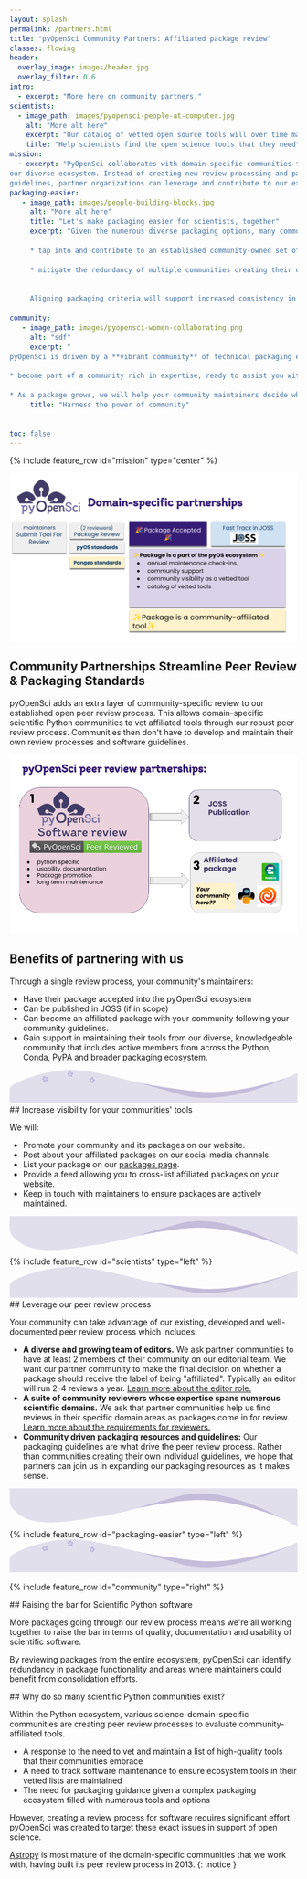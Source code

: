 ```yaml
---
layout: splash
permalink: /partners.html
title: "pyOpenSci Community Partners: Affiliated package review"
classes: flowing
header:
  overlay_image: images/header.jpg
  overlay_filter: 0.6
intro:
  - excerpt: "More here on community partners."
scientists:
  - image_path: images/pyopensci-people-at-computer.jpg
    alt: "More alt here"
    excerpt: "Our catalog of vetted open source tools will over time make it easier for scientists to find the trusted tools that they need to develop their open science workflows."
    title: "Help scientists find the open science tools that they need"
mission:
  - excerpt: "PyOpenSci collaborates with domain-specific communities to streamline
our diverse ecosystem. Instead of creating new review processing and packaging
guidelines, partner organizations can leverage and contribute to our existing review processes and guidelines."
packaging-easier:
   - image_path: images/people-building-blocks.jpg
     alt: "More alt here"
     title: "Let's make packaging easier for scientists, together"
     excerpt: "Given the numerous diverse packaging options, many communities are crafting their guidelines and review processes. Partnering with pyOpenSci enables your community to:

     * tap into and contribute to an established community-owned set of packaging standards.

     * mitigate the redundancy of multiple communities creating their own processes and standards.


     Aligning packaging criteria will support increased consistency in packaging approaches across the ecosystem. This consistency will  lower the barrier of entry for new potential contributors."

community:
   - image_path: images/pyopensci-women-collaborating.png
     alt: "sdf"
     excerpt: "
pyOpenSci is driven by a **vibrant community** of technical packaging experts, open science enthusiasts, and Pythonistas. When you partner with or join pyOpenSci, you:

* become part of a community rich in expertise, ready to assist you with your packaging challenges.

* As a package grows, we will help your community maintainers decide what to do if they need to step down from maintenance roles be it finding a new maintainer or gracefully archiving the package for safekeeping."
     title: "Harness the power of community"


toc: false
---
```


{% include feature_row id="mission" type="center" %}

<div class="feature__wrapper" markdown="1">
   <div class="feature__item--left">
      <div class="archive__item">
         <div class="archive__item-teaser">
            <img src="/images/peer-review/peer-review-partners-process.png" alt="Image showing 3 people working at 2 computers during a spring at pyCon USA 2023.">
         </div>
         <div class="archive__item-body">
            <h2 class="archive__item-title">Community Partnerships Streamline Peer Review & Packaging Standards</h2>
            <div class="archive__item-excerpt">
               <p>
                    pyOpenSci adds an extra layer of community-specific review to
                    our established open peer review process. This allows domain-specific scientific Python communities to vet  affiliated tools through our robust peer review process. Communities then don't have to develop and maintain their own review processes and software guidelines.
                </p>
            </div>
         </div>
      </div>

   </div>

<div class="feature__item--left">
    <div class="archive__item">
        <div class="archive__item-teaser">
            <img src="/images/peer-review/pyos-partnerships-peer-review.png" alt="Image showing 3 people working at 2 computers during a spring at pyCon USA 2023.">
         </div>
         <div class="archive__item-body">
            <h2 class="archive__item-title">Benefits of partnering with us</h2>
            <div class="archive__item-excerpt">
               Through a single review process, your community's maintainers:
                <ul>
                <li> Have their package accepted into the pyOpenSci ecosystem</li>
                <li> Can be published in JOSS (if in scope)</li>
                <li> Can become an affiliated package with your community following your community guidelines.</li>
                <li> Gain support in maintaining their tools from our diverse, knowledgeable community that includes active members from across the Python, Conda, PyPA and broader packaging ecosystem.</li>
                </ul>
            </div>
        </div>
    </div>
</div>
</div>

<div class="swoosh bottom">
<?xml version="1.0" encoding="utf-8"?><svg class="bottom" id="Layer_1" xmlns="http://www.w3.org/2000/svg" viewBox="0 0 181.01 20.87"><defs><style>.cls-1{fill:#bdb6d6;isolation:isolate;opacity:.9;}.cls-1,.cls-2,.cls-3{stroke-width:0px;}.cls-2{fill:#e2dfed;}.cls-3{fill:#b4abd8;}</style></defs><path class="cls-1" d="m14.63,18.48l159.96.86,6.39-16.84s-31.78,12.81-59.35,11.29C99.31,12.54,54.84,2.56,54.84,2.56c0,0-16.37-4.36-28.81,1.22-12.43,5.58-11.41,14.7-11.41,14.7Z"/><path class="cls-2" d="m.08,20.87h180.9s.02,0,.02-.02V2.87s.01-1.01,0-1c-1.21.62-43.48,22.38-73.41,13.71C77.24,6.77,53.28.2,39.59,0,21.45-.25.06,8.49.03,11.85c-.08,8.58.02,9.02.04,9.03,0,0,0,0,.01,0Z"/><g id="flower"><path class="cls-3" d="m21.85,4.82c-.06,0-.12-.04-.14-.1-.03-.08.02-.16.09-.18s.16.02.18.09c.02.06,0,.13-.05.16l.1.31c.11-.03.22-.03.32-.01.1-.17.13-.41.05-.64-.13-.38-.81-.5-.81-.5,0,0-.47.5-.35.88.08.23.24.4.43.48.07-.08.16-.14.26-.19l-.1-.31h0Z"/><path class="cls-3" d="m21.51,5.83h-.31c-.02.06-.07.1-.14.11-.08,0-.15-.06-.15-.14,0-.08.06-.15.14-.15.06,0,.12.04.14.1h.31c0-.11.04-.22.1-.32-.13-.15-.35-.25-.59-.25-.4,0-.72.62-.72.62,0,0,.33.61.73.6.24,0,.44-.1.58-.24-.02-.04-.04-.08-.06-.13-.02-.07-.03-.13-.04-.2Z"/><path class="cls-3" d="m21.96,6.77c.05.04.07.1.05.16-.02.08-.11.12-.18.1-.08-.02-.12-.11-.1-.18.02-.06.08-.1.14-.1l.09-.28c-.11-.04-.2-.11-.28-.2-.18.08-.33.26-.4.48-.12.38.36.88.36.88,0,0,.68-.13.8-.51.07-.22.05-.44-.05-.61-.12.03-.24.03-.35,0l-.09.28Z"/><path class="cls-3" d="m22.85,6.17l.24.17s.12-.04.17,0c.07.05.08.14.03.2-.05.07-.14.08-.2.03-.05-.04-.07-.1-.05-.16l-.23-.17c-.07.09-.17.17-.28.22.03.19.14.38.33.51.33.23.95-.07.95-.07,0,0,.09-.68-.24-.92-.19-.14-.41-.18-.61-.14,0,.12-.04.23-.1.33h0Z"/><path class="cls-3" d="m22.82,4.57c-.2.14-.31.35-.32.55.1.04.19.11.27.19l.25-.19c-.02-.06,0-.13.05-.16.06-.05.16-.03.2.03.05.06.03.16-.03.2-.05.04-.12.04-.17,0l-.25.18c.04.05.07.11.09.18.02.05.03.09.03.14.19.04.42-.01.61-.15.32-.24.22-.92.22-.92,0,0-.62-.29-.95-.05h0Z"/><path class="cls-3" d="m22.09,5.38c.23-.08.48.05.55.28s-.05.48-.28.56-.48-.05-.56-.28.05-.48.28-.56m-.04-.12c-.29.1-.45.42-.35.71s.42.45.71.35.45-.42.35-.71-.42-.45-.71-.35Z"/><path class="cls-3" d="m38.14,1.73c-.06-.02-.1-.07-.1-.14,0-.08.07-.15.15-.15s.15.07.15.15c0,.07-.04.12-.1.14v.32c.11,0,.22.04.31.09.15-.13.25-.35.25-.59,0-.4-.61-.73-.61-.73,0,0-.61.33-.61.73,0,.24.1.46.25.59.09-.05.2-.09.31-.09v-.32h0Z"/><path class="cls-3" d="m37.49,2.58l-.3-.1s-.1.07-.16.05c-.08-.03-.12-.11-.09-.18.03-.08.11-.12.18-.09.06.02.1.08.1.14l.3.1c.04-.1.11-.19.19-.26-.08-.19-.25-.35-.48-.42-.38-.12-.88.35-.88.35,0,0,.12.68.51.8.22.07.45.05.62-.05,0-.05-.01-.09-.01-.14,0-.07.01-.13.03-.2Z"/><path class="cls-3" d="m37.62,3.61s.04.12,0,.17c-.05.07-.14.08-.2.03-.07-.05-.08-.14-.03-.2.04-.05.1-.07.16-.05l.17-.23c-.09-.08-.16-.17-.2-.28-.19.02-.39.14-.53.33-.24.33.06.95.06.95,0,0,.68.09.92-.23.13-.19.18-.4.15-.59-.12-.01-.24-.05-.33-.12l-.17.23Z"/><path class="cls-3" d="m38.65,3.32l.17.23c.06-.02.12,0,.16.05.05.07.03.16-.03.2-.07.05-.16.03-.2-.03-.04-.05-.04-.12,0-.17l-.17-.23c-.1.06-.21.1-.33.12-.03.19.02.41.15.59.24.33.92.23.92.23,0,0,.3-.62.06-.95-.14-.19-.33-.3-.53-.33-.04.11-.11.21-.2.28h0Z"/><path class="cls-3" d="m39.14,1.81c-.23.07-.41.24-.48.42.08.07.15.16.19.26l.3-.1c0-.06.04-.12.1-.14.08-.03.16.02.18.09.03.08-.02.16-.09.18-.06.02-.13,0-.16-.05l-.3.1c.02.06.03.13.03.2,0,.05,0,.1-.01.14.17.1.4.12.62.05.38-.12.51-.8.51-.8,0,0-.5-.48-.88-.35h0Z"/><path class="cls-3" d="m38.19,2.34c.24,0,.44.2.44.44s-.2.44-.44.44-.44-.2-.44-.44.2-.44.44-.44m0-.12c-.31,0-.56.25-.56.56s.25.56.56.56.56-.25.56-.56-.25-.56-.56-.56Z"/><path class="cls-3" d="m51.99,5.48c-.05-.03-.08-.1-.06-.16.02-.08.1-.12.18-.1s.12.1.1.18c-.02.06-.07.1-.14.11l-.09.31c.11.04.2.1.27.17.18-.08.34-.26.41-.5.11-.39-.38-.87-.38-.87,0,0-.68.14-.79.53-.07.23-.03.47.08.64.1-.02.21-.03.32,0l.09-.31h0Z"/><path class="cls-3" d="m51.13,6.11l-.26-.17s-.12.04-.17,0c-.07-.05-.08-.14-.04-.2.05-.07.14-.08.2-.04.05.04.08.1.06.16l.26.17c.07-.09.16-.15.26-.2-.02-.2-.15-.4-.35-.54-.33-.23-.95.09-.95.09,0,0-.07.69.26.91.19.13.42.17.61.13,0-.05.01-.09.03-.14.02-.07.05-.13.08-.18Z"/><path class="cls-3" d="m50.97,7.14c.02.06,0,.13-.05.16-.06.05-.16.04-.2-.03-.05-.06-.04-.16.03-.21.05-.04.12-.04.17,0l.23-.18c-.06-.1-.1-.21-.12-.33-.19-.03-.41.02-.6.17-.32.25-.2.93-.2.93,0,0,.63.28.95.03.18-.14.29-.34.31-.53-.11-.04-.21-.12-.29-.2l-.23.18Z"/><path class="cls-3" d="m52.04,7.15l.1.27c.06,0,.12.03.14.1.03.08-.01.16-.09.19-.08.03-.16-.01-.19-.09-.02-.06,0-.13.05-.16l-.1-.27c-.11.03-.23.04-.35.02-.08.17-.1.39-.02.61.14.38.82.48.82.48,0,0,.46-.51.33-.89-.08-.22-.24-.39-.42-.46-.07.09-.17.17-.27.21h0Z"/><path class="cls-3" d="m52.93,5.83c-.24,0-.46.11-.58.27.06.09.1.2.11.31h.31c.02-.07.07-.11.14-.11.08,0,.15.06.15.14,0,.08-.06.15-.14.15-.06,0-.12-.04-.14-.1h-.31c0,.07,0,.14-.03.21-.01.05-.03.09-.05.13.14.14.35.23.58.22.4-.01.71-.63.71-.63,0,0-.35-.6-.75-.58h0Z"/><path class="cls-3" d="m51.87,6.08c.23.07.37.31.3.54s-.31.37-.54.3-.37-.31-.3-.54.31-.37.54-.3m.03-.12c-.3-.09-.61.08-.69.38s.09.61.38.69.61-.08.69-.38-.08-.61-.38-.69Z"/></g></svg>
</div>
<div class="pyos-section purple">
<div class="content" markdown="1">
## Increase visibility for your communities' tools

We will:

- Promote your community and its packages on our website.
- Post about your affiliated packages on our social media channels.
- List your package on our [packages page](https://www.pyopensci.org/python-packages.html).
- Provide a feed allowing you to cross-list affiliated packages on your website.
- Keep in touch with maintainers to ensure packages are actively maintained.
</div>
</div>
<div><?xml version="1.0" encoding="utf-8"?>
<svg viewBox="-0.042 0.1 180.142 24.439" xmlns="http://www.w3.org/2000/svg">
  <g transform="matrix(1, 0, 0, 1, -18.298843383789062, -77.97396087646484)">
    <path style="opacity: 0.9; fill: rgb(189, 182, 214);" d="M 31.874 78.826 L 191.94 77.978 L 192.165 98.254 C 192.165 98.254 160.131 84.016 132.538 85.529 C 110.196 86.754 77.759 95.255 77.759 95.255 C 77.759 95.255 55.729 98.884 43.288 93.365 C 30.846 87.847 31.874 78.826 31.874 78.826 Z"/>
    <path style="fill: rgb(226, 223, 237);" d="M 18.128 77.905 L 198.538 77.812 L 198.581 102.395 C 198.581 102.395 155.475 74.57 125.105 82.707 C 94.736 90.844 93.457 92.674 77.476 95.264 C 59.89 98.114 35.933 103.412 24.039 94.23 C 21.427 92.213 18.428 89.779 18.362 86.673 C 18.133 75.848 18.128 77.905 18.128 77.905 Z"/>
  </g>
</svg>
</div>

<div class="pyos-section" markdown="1">
<div class="content" markdown="1">
{% include feature_row id="scientists" type="left" %}
</div>
</div>
<div class="swoosh">
<?xml version="1.0" encoding="utf-8"?>
<svg class="bottom" viewBox="-0.801 4.751 180.901 19.788" xmlns="http://www.w3.org/2000/svg">
  <g transform="matrix(0.999356985092163, 0, 0, -1.0110230445861816, -18.171112060546875, 103.29870605468749)" style="">
    <path style="opacity: 0.9; fill: rgb(189, 182, 214);" d="M 31.874 78.826 L 191.94 77.978 L 198.338 94.635 C 198.338 94.635 166.541 81.96 138.948 83.473 C 116.606 84.698 72.114 94.571 72.114 94.571 C 72.114 94.571 55.729 98.884 43.288 93.365 C 30.846 87.847 31.874 78.826 31.874 78.826 Z"/>
    <path style="fill: rgb(226, 223, 237);" d="M 17.542 77.813 L 198.538 77.812 L 198.364 94.932 C 198.364 94.932 155.475 74.57 125.105 82.707 C 94.736 90.844 70.771 96.92 57.075 97.102 C 38.927 97.343 17.529 89.262 17.499 86.155 C 17.414 77.345 17.542 77.813 17.542 77.813 Z"/>
  </g>
</svg>
</div>
<div class="pyos-section purple" markdown="1">

<div class="content" markdown="1">
## Leverage our peer review process

Your community can take advantage of our existing, developed and well-documented peer review process which includes:

- **A diverse and growing team of editors.** We ask partner communities to have at least 2 members of their community on our editorial team. We want our partner community to make the final decision on whether a package should receive the label of being "affiliated". Typically an editor will run 2-4 reviews a year. [Learn more about the editor role.](https://www.pyopensci.org/software-peer-review/how-to/editors-guide.html)
- **A suite of community reviewers whose expertise spans numerous scientific domains.** We ask that partner communities help us find reviews in their specific domain areas as packages come in for review. [Learn more about the requirements for reviewers.](https://www.pyopensci.org/software-peer-review/how-to/reviewer-guide.html)
- **Community driven packaging resources and guidelines:** Our packaging guidelines are what drive the peer review process. Rather than communities creating their own individual guidelines, we hope that partners can join us in expanding our packaging resources as it makes sense.
</div>
</div>
<div><?xml version="1.0" encoding="utf-8"?>
<svg viewBox="-0.042 0.1 180.142 24.439" xmlns="http://www.w3.org/2000/svg">
  <g transform="matrix(1, 0, 0, 1, -18.298843383789062, -77.97396087646484)">
    <path style="opacity: 0.9; fill: rgb(189, 182, 214);" d="M 31.874 78.826 L 191.94 77.978 L 192.165 98.254 C 192.165 98.254 160.131 84.016 132.538 85.529 C 110.196 86.754 77.759 95.255 77.759 95.255 C 77.759 95.255 55.729 98.884 43.288 93.365 C 30.846 87.847 31.874 78.826 31.874 78.826 Z"/>
    <path style="fill: rgb(226, 223, 237);" d="M 18.128 77.905 L 198.538 77.812 L 198.581 102.395 C 198.581 102.395 155.475 74.57 125.105 82.707 C 94.736 90.844 93.457 92.674 77.476 95.264 C 59.89 98.114 35.933 103.412 24.039 94.23 C 21.427 92.213 18.428 89.779 18.362 86.673 C 18.133 75.848 18.128 77.905 18.128 77.905 Z"/>
  </g>
</svg>
</div>
<div class="pyos-section" markdown="1">
{% include feature_row id="packaging-easier" type="left" %}

</div>

<div class="swoosh bottom">
<?xml version="1.0" encoding="utf-8"?><svg class="bottom" id="Layer_1" xmlns="http://www.w3.org/2000/svg" viewBox="0 0 181.01 20.87"><defs><style>.cls-1{fill:#bdb6d6;isolation:isolate;opacity:.9;}.cls-1,.cls-2,.cls-3{stroke-width:0px;}.cls-2{fill:#e2dfed;}.cls-3{fill:#b4abd8;}</style></defs><path class="cls-1" d="m14.63,18.48l159.96.86,6.39-16.84s-31.78,12.81-59.35,11.29C99.31,12.54,54.84,2.56,54.84,2.56c0,0-16.37-4.36-28.81,1.22-12.43,5.58-11.41,14.7-11.41,14.7Z"/><path class="cls-2" d="m.08,20.87h180.9s.02,0,.02-.02V2.87s.01-1.01,0-1c-1.21.62-43.48,22.38-73.41,13.71C77.24,6.77,53.28.2,39.59,0,21.45-.25.06,8.49.03,11.85c-.08,8.58.02,9.02.04,9.03,0,0,0,0,.01,0Z"/><g id="flower"><path class="cls-3" d="m21.85,4.82c-.06,0-.12-.04-.14-.1-.03-.08.02-.16.09-.18s.16.02.18.09c.02.06,0,.13-.05.16l.1.31c.11-.03.22-.03.32-.01.1-.17.13-.41.05-.64-.13-.38-.81-.5-.81-.5,0,0-.47.5-.35.88.08.23.24.4.43.48.07-.08.16-.14.26-.19l-.1-.31h0Z"/><path class="cls-3" d="m21.51,5.83h-.31c-.02.06-.07.1-.14.11-.08,0-.15-.06-.15-.14,0-.08.06-.15.14-.15.06,0,.12.04.14.1h.31c0-.11.04-.22.1-.32-.13-.15-.35-.25-.59-.25-.4,0-.72.62-.72.62,0,0,.33.61.73.6.24,0,.44-.1.58-.24-.02-.04-.04-.08-.06-.13-.02-.07-.03-.13-.04-.2Z"/><path class="cls-3" d="m21.96,6.77c.05.04.07.1.05.16-.02.08-.11.12-.18.1-.08-.02-.12-.11-.1-.18.02-.06.08-.1.14-.1l.09-.28c-.11-.04-.2-.11-.28-.2-.18.08-.33.26-.4.48-.12.38.36.88.36.88,0,0,.68-.13.8-.51.07-.22.05-.44-.05-.61-.12.03-.24.03-.35,0l-.09.28Z"/><path class="cls-3" d="m22.85,6.17l.24.17s.12-.04.17,0c.07.05.08.14.03.2-.05.07-.14.08-.2.03-.05-.04-.07-.1-.05-.16l-.23-.17c-.07.09-.17.17-.28.22.03.19.14.38.33.51.33.23.95-.07.95-.07,0,0,.09-.68-.24-.92-.19-.14-.41-.18-.61-.14,0,.12-.04.23-.1.33h0Z"/><path class="cls-3" d="m22.82,4.57c-.2.14-.31.35-.32.55.1.04.19.11.27.19l.25-.19c-.02-.06,0-.13.05-.16.06-.05.16-.03.2.03.05.06.03.16-.03.2-.05.04-.12.04-.17,0l-.25.18c.04.05.07.11.09.18.02.05.03.09.03.14.19.04.42-.01.61-.15.32-.24.22-.92.22-.92,0,0-.62-.29-.95-.05h0Z"/><path class="cls-3" d="m22.09,5.38c.23-.08.48.05.55.28s-.05.48-.28.56-.48-.05-.56-.28.05-.48.28-.56m-.04-.12c-.29.1-.45.42-.35.71s.42.45.71.35.45-.42.35-.71-.42-.45-.71-.35Z"/><path class="cls-3" d="m38.14,1.73c-.06-.02-.1-.07-.1-.14,0-.08.07-.15.15-.15s.15.07.15.15c0,.07-.04.12-.1.14v.32c.11,0,.22.04.31.09.15-.13.25-.35.25-.59,0-.4-.61-.73-.61-.73,0,0-.61.33-.61.73,0,.24.1.46.25.59.09-.05.2-.09.31-.09v-.32h0Z"/><path class="cls-3" d="m37.49,2.58l-.3-.1s-.1.07-.16.05c-.08-.03-.12-.11-.09-.18.03-.08.11-.12.18-.09.06.02.1.08.1.14l.3.1c.04-.1.11-.19.19-.26-.08-.19-.25-.35-.48-.42-.38-.12-.88.35-.88.35,0,0,.12.68.51.8.22.07.45.05.62-.05,0-.05-.01-.09-.01-.14,0-.07.01-.13.03-.2Z"/><path class="cls-3" d="m37.62,3.61s.04.12,0,.17c-.05.07-.14.08-.2.03-.07-.05-.08-.14-.03-.2.04-.05.1-.07.16-.05l.17-.23c-.09-.08-.16-.17-.2-.28-.19.02-.39.14-.53.33-.24.33.06.95.06.95,0,0,.68.09.92-.23.13-.19.18-.4.15-.59-.12-.01-.24-.05-.33-.12l-.17.23Z"/><path class="cls-3" d="m38.65,3.32l.17.23c.06-.02.12,0,.16.05.05.07.03.16-.03.2-.07.05-.16.03-.2-.03-.04-.05-.04-.12,0-.17l-.17-.23c-.1.06-.21.1-.33.12-.03.19.02.41.15.59.24.33.92.23.92.23,0,0,.3-.62.06-.95-.14-.19-.33-.3-.53-.33-.04.11-.11.21-.2.28h0Z"/><path class="cls-3" d="m39.14,1.81c-.23.07-.41.24-.48.42.08.07.15.16.19.26l.3-.1c0-.06.04-.12.1-.14.08-.03.16.02.18.09.03.08-.02.16-.09.18-.06.02-.13,0-.16-.05l-.3.1c.02.06.03.13.03.2,0,.05,0,.1-.01.14.17.1.4.12.62.05.38-.12.51-.8.51-.8,0,0-.5-.48-.88-.35h0Z"/><path class="cls-3" d="m38.19,2.34c.24,0,.44.2.44.44s-.2.44-.44.44-.44-.2-.44-.44.2-.44.44-.44m0-.12c-.31,0-.56.25-.56.56s.25.56.56.56.56-.25.56-.56-.25-.56-.56-.56Z"/><path class="cls-3" d="m51.99,5.48c-.05-.03-.08-.1-.06-.16.02-.08.1-.12.18-.1s.12.1.1.18c-.02.06-.07.1-.14.11l-.09.31c.11.04.2.1.27.17.18-.08.34-.26.41-.5.11-.39-.38-.87-.38-.87,0,0-.68.14-.79.53-.07.23-.03.47.08.64.1-.02.21-.03.32,0l.09-.31h0Z"/><path class="cls-3" d="m51.13,6.11l-.26-.17s-.12.04-.17,0c-.07-.05-.08-.14-.04-.2.05-.07.14-.08.2-.04.05.04.08.1.06.16l.26.17c.07-.09.16-.15.26-.2-.02-.2-.15-.4-.35-.54-.33-.23-.95.09-.95.09,0,0-.07.69.26.91.19.13.42.17.61.13,0-.05.01-.09.03-.14.02-.07.05-.13.08-.18Z"/><path class="cls-3" d="m50.97,7.14c.02.06,0,.13-.05.16-.06.05-.16.04-.2-.03-.05-.06-.04-.16.03-.21.05-.04.12-.04.17,0l.23-.18c-.06-.1-.1-.21-.12-.33-.19-.03-.41.02-.6.17-.32.25-.2.93-.2.93,0,0,.63.28.95.03.18-.14.29-.34.31-.53-.11-.04-.21-.12-.29-.2l-.23.18Z"/><path class="cls-3" d="m52.04,7.15l.1.27c.06,0,.12.03.14.1.03.08-.01.16-.09.19-.08.03-.16-.01-.19-.09-.02-.06,0-.13.05-.16l-.1-.27c-.11.03-.23.04-.35.02-.08.17-.1.39-.02.61.14.38.82.48.82.48,0,0,.46-.51.33-.89-.08-.22-.24-.39-.42-.46-.07.09-.17.17-.27.21h0Z"/><path class="cls-3" d="m52.93,5.83c-.24,0-.46.11-.58.27.06.09.1.2.11.31h.31c.02-.07.07-.11.14-.11.08,0,.15.06.15.14,0,.08-.06.15-.14.15-.06,0-.12-.04-.14-.1h-.31c0,.07,0,.14-.03.21-.01.05-.03.09-.05.13.14.14.35.23.58.22.4-.01.71-.63.71-.63,0,0-.35-.6-.75-.58h0Z"/><path class="cls-3" d="m51.87,6.08c.23.07.37.31.3.54s-.31.37-.54.3-.37-.31-.3-.54.31-.37.54-.3m.03-.12c-.3-.09-.61.08-.69.38s.09.61.38.69.61-.08.69-.38-.08-.61-.38-.69Z"/></g></svg>
</div>

<div class="pyos-section purple" markdown="1">

{% include feature_row id="community" type="right" %}

</div>

<div class="pyos-section" markdown="1">
<div class="content" markdown="1">
## Raising the bar for Scientific Python software

More packages going through our review process means
we're all working together to raise the bar in terms of
quality, documentation and usability of scientific software.

By reviewing packages from the entire ecosystem, pyOpenSci can identify redundancy in package functionality and areas where maintainers could benefit from consolidation efforts.

</div>
</div>

<div class="pyos-section purple" markdown="1">
<div class="content" markdown="1">
## Why do so many scientific Python communities exist?

Within the Python ecosystem, various science-domain-specific communities are creating peer review processes to evaluate community-affiliated tools.

- A response to the need to vet and maintain a list of high-quality tools that their communities embrace
- A need to track software maintenance to ensure ecosystem tools in their vetted lists are maintained
- The need for packaging guidance given a complex packaging ecosystem filled with numerous tools and options

However, creating a review process for software requires significant effort.
pyOpenSci was created to target these exact issues in support of open science.

[Astropy](https://www.astropy.org/) is most mature of the domain-specific communities that we work with, having built its peer review process in 2013.
{: .notice }

</div>
</div>

<!--
### Our affiliated package review process

<figure>
    <a href="/images/peer-review/peer-review-partners-process.png"><img src="/images/peer-review/peer-review-partners-process.png" alt="ADD ALT"></a>
    <figcaption>Our domain-specific partnerships allow organizations with a scientific domain focus to take advantage of the existing, developed pyOpenSci peer review process. through this partnership, we add an additional layer of community specific vetting to our existing review process that will allow a package to become both accepted by pyOpenSci and affiliated with the domain community through a single-end-to-end review process.</figcaption>
</figure>


Bubbles sections... https://codepen.io/rinaw/pen/pGxorQ
-->
